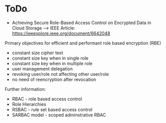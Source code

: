 ToDo
====

- Achieving Secure Role-Based Access Control on Encrypted Data in Cloud Storage
    --> IEEE Article: https://ieeexplore.ieee.org/document/6642048

Primary objectives for efficient and performant role based encryption (RBE)
- constant size cipher text
- constant size key when in single role
- constant size key when in multiple role
- user management delegation
- revoking user/role not affecting other user/role
- no need of reencryption after revocation

Further information:        
- RBAC - role based access control
- Role Hierarchies
- RSBAC - rule set based access control
- SARBAC model - scoped adminstrative RBAC
